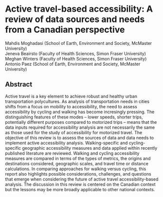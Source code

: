 
<!-- README.md is generated from README.Rmd. Please edit that file -->

# Active travel-based accessibility: A review of data sources and needs from a Canadian perspective

<!-- badges: start -->
<!-- badges: end -->

Mahdis Moghadasi (School of Earth, Environment and Society, McMaster
University)  
Jeneva Beairsto (Faculty of Health Sciences, Simon Fraser University)  
Meghan Winters (Faculty of Health Sciences, Simon Fraser University)  
Antonio Paez (School of Earth, Environment and Society, McMaster
University)

## Abstract

Active travel is a key element to achieve robust and healthy urban
transportation polycultures. As analysis of transportation needs in
cities shifts from a focus on mobility to accessibility, the need to
assess accessibility by cycling and walking has become incresingly
pressing. The distinguishing features of these modes – lower speeds,
shorter trips, potentially different purposes compared to motorized
trips – means that the data inputs required for accessibility analysis
are not necessarily the same as those used for the study of
accessibility for motorized travel. The objective of this review is to
assess the sources of data and data needs to implement active
accessibility analysis. Walking-specific and cycling-specific geographic
accessibility measures and data applied within recently published
literature are reviewed. Walking and cycling accessibility measures are
compared in terms of the types of metrics, the origins and destinations
considered, geographic scales, and travel time or distance calculations.
In comparing approaches for walking versus cycling, this report also
highlights possible considerations, challenges, and questions that
emerge when considering the future of active travel accessibility-based
analysis. The discussion in this review is centered on the Canadian
context but the lessons may be more broadly applicable to other national
contexts.
